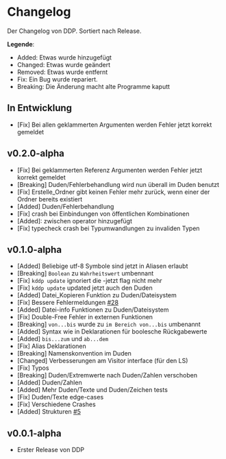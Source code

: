 # Changelog

Der Changelog von DDP. Sortiert nach Release.

**Legende**:
 - Added:    Etwas wurde hinzugefügt
 - Changed:  Etwas wurde geändert
 - Removed:  Etwas wurde entfernt
 - Fix:      Ein Bug wurde repariert.
 - Breaking: Die Änderung macht alte Programme kaputt

## In Entwicklung

- [Fix] Bei allen geklammerten Argumenten werden Fehler jetzt korrekt gemeldet

## v0.2.0-alpha

- [Fix] Bei geklammerten Referenz Argumenten werden Fehler jetzt korrekt gemeldet
- [Breaking] Duden/Fehlerbehandlung wird nun überall im Duden benutzt
- [Fix] Erstelle_Ordner gibt keinen Fehler mehr zurück, wenn einer der Ordner bereits existiert
- [Added] Duden/Fehlerbehandlung
- [Fix] crash bei Einbindungen von öffentlichen Kombinationen
- [Added]: zwischen operator hinzugefügt
- [Fix] typecheck crash bei Typumwandlungen zu invaliden Typen

## v0.1.0-alpha

- [Added] Beliebige utf-8 Symbole sind jetzt in Aliasen erlaubt
- [Breaking] `Boolean` zu `Wahrheitswert` umbennant
- [Fix] `kddp update` ignoriert die -jetzt flag nicht mehr
- [Fix] `kddp update` updated jetzt auch den Duden
- [Added] Datei_Kopieren Funktion zu Duden/Dateisystem 
- [Fix] Bessere Fehlermeldungen [#28](https://github.com/DDP-Projekt/Kompilierer/pull/28)
- [Added] Datei-info Funktionen zu Duden/Dateisystem 
- [Fix] Double-Free Fehler in externen Funktionen
- [Breaking] `von...bis` wurde zu `im Bereich von...bis` umbenannt
- [Added] Syntax wie in Deklarationen für boolesche Rückgabewerte
- [Added] `bis...zum` und `ab...dem`
- [Fix] Alias Deklarationen
- [Breaking] Namenskonvention im Duden
- [Changed] Verbesserungen am Visitor interface (für den LS)
- [Fix] Typos
- [Breaking] Duden/Extremwerte nach Duden/Zahlen verschoben
- [Added] Duden/Zahlen
- [Added] Mehr Duden/Texte und Duden/Zeichen tests
- [Fix] Duden/Texte edge-cases
- [Fix] Verschiedene Crashes
- [Added] Strukturen [#5](https://github.com/DDP-Projekt/Kompilierer/issues/5)

## v0.0.1-alpha
- Erster Release von DDP